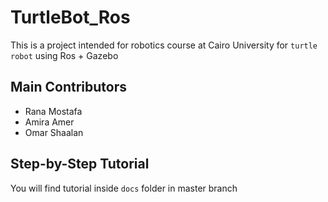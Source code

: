 # TurtleBot_Ros
This is a project intended for robotics course at Cairo University for `turtle robot` using Ros + Gazebo

## Main Contributors
- Rana Mostafa 
- Amira Amer
- Omar Shaalan

## Step-by-Step Tutorial
You will find tutorial inside `docs` folder in master branch

